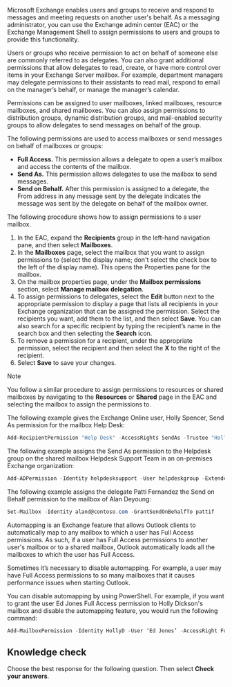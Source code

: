 Microsoft Exchange enables users and groups to receive and respond to messages and meeting requests on another user's behalf. As a messaging administrator, you can use the Exchange admin center (EAC) or the Exchange Management Shell to assign permissions to users and groups to provide this functionality.

Users or groups who receive permission to act on behalf of someone else are commonly referred to as delegates. You can also grant additional permissions that allow delegates to read, create, or have more control over items in your Exchange Server mailbox. For example, department managers may delegate permissions to their assistants to read mail, respond to email on the manager’s behalf, or manage the manager’s calendar.

Permissions can be assigned to user mailboxes, linked mailboxes, resource mailboxes, and shared mailboxes. You can also assign permissions to distribution groups, dynamic distribution groups, and mail-enabled security groups to allow delegates to send messages on behalf of the group.

The following permissions are used to access mailboxes or send messages on behalf of mailboxes or groups:

 -  **Full Access.** This permission allows a delegate to open a user’s mailbox and access the contents of the mailbox.
 -  **Send As.** This permission allows delegates to use the mailbox to send messages.
 -  **Send on Behalf.** After this permission is assigned to a delegate, the From address in any message sent by the delegate indicates the message was sent by the delegate on behalf of the mailbox owner.

The following procedure shows how to assign permissions to a user mailbox.

1.  In the EAC, expand the **Recipients** group in the left-hand navigation pane, and then select **Mailboxes**.
2.  In the **Mailboxes** page, select the mailbox that you want to assign permissions to (select the display name; don't select the check box to the left of the display name). This opens the Properties pane for the mailbox.
3.  On the mailbox properties page, under the **Mailbox permissions** section, select **Manage mailbox delegation**.
4.  To assign permissions to delegates, select the **Edit** button next to the appropriate permission to display a page that lists all recipients in your Exchange organization that can be assigned the permission. Select the recipients you want, add them to the list, and then select **Save**. You can also search for a specific recipient by typing the recipient’s name in the search box and then selecting the **Search** icon.
5.  To remove a permission for a recipient, under the appropriate permission, select the recipient and then select the **X** to the right of the recipient.
6.  Select **Save** to save your changes.

> [!NOTE]
> You follow a similar procedure to assign permissions to resources or shared mailboxes by navigating to the **Resources** or **Shared** page in the EAC and selecting the mailbox to assign the permissions to.

The following example gives the Exchange Online user, Holly Spencer, Send As permission for the mailbox Help Desk:

```powershell
Add-RecipientPermission "Help Desk" -AccessRights SendAs -Trustee "Holly Spencer"
```

The following example assigns the Send As permission to the Helpdesk group on the shared mailbox Helpdesk Support Team in an on-premises Exchange organization:

```powershell
Add-ADPermission -Identity helpdesksupport -User helpdeskgroup -ExtendedRights "Send As"
```

The following example assigns the delegate Patti Fernandez the Send on Behalf permission to the mailbox of Alan Deyoung:

```powershell
Set-Mailbox -Identity aland@contoso.com -GrantSendOnBehalfTo pattif
```

Automapping is an Exchange feature that allows Outlook clients to automatically map to any mailbox to which a user has Full Access permissions. As such, if a user has Full Access permissions to another user's mailbox or to a shared mailbox, Outlook automatically loads all the mailboxes to which the user has Full Access.

Sometimes it’s necessary to disable automapping. For example, a user may have Full Access permissions to so many mailboxes that it causes performance issues when starting Outlook.

You can disable automapping by using PowerShell. For example, if you want to grant the user Ed Jones Full Access permission to Holly Dickson's mailbox and disable the automapping feature, you would run the following command:

```powershell
Add-MailboxPermission -Identity HollyD -User ‘Ed Jones’ -AccessRight FullAccess -InheritanceType All -Automapping $false
```

## Knowledge check

Choose the best response for the following question. Then select **Check your answers**.